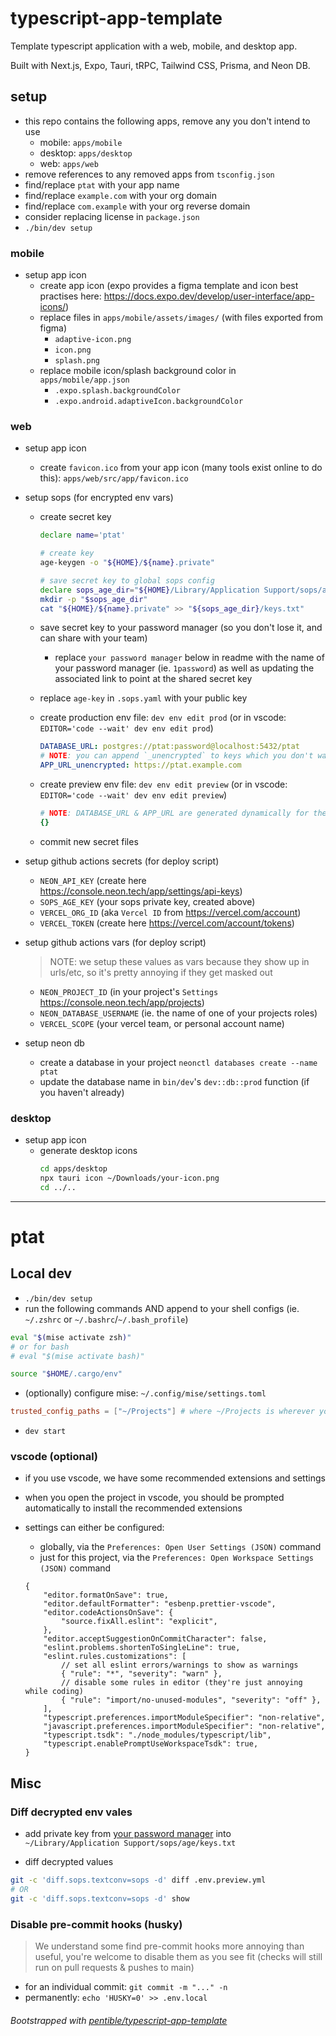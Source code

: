 # typescript-app-template

Template typescript application with a web, mobile, and desktop app.

Built with Next.js, Expo, Tauri, tRPC, Tailwind CSS, Prisma, and Neon DB.

## setup

-   this repo contains the following apps, remove any you don't intend to use
    -   mobile: `apps/mobile`
    -   desktop: `apps/desktop`
    -   web: `apps/web`
-   remove references to any removed apps from `tsconfig.json`
-   find/replace `ptat` with your app name
-   find/replace `example.com` with your org domain
-   find/replace `com.example` with your org reverse domain
-   consider replacing license in `package.json`
-   `./bin/dev setup`

### mobile

-   setup app icon
    -   create app icon (expo provides a figma template and icon best practises
        here: https://docs.expo.dev/develop/user-interface/app-icons/)
    -   replace files in `apps/mobile/assets/images/` (with files exported from
        figma)
        -   `adaptive-icon.png`
        -   `icon.png`
        -   `splash.png`
    -   replace mobile icon/splash background color in `apps/mobile/app.json`
        -   `.expo.splash.backgroundColor`
        -   `.expo.android.adaptiveIcon.backgroundColor`

### web

-   setup app icon

    -   create `favicon.ico` from your app icon (many tools exist online to do
        this): `apps/web/src/app/favicon.ico`

-   setup sops (for encrypted env vars)

    -   create secret key

        ```bash
        declare name='ptat'
        
        # create key
        age-keygen -o "${HOME}/${name}.private"
        
        # save secret key to global sops config
        declare sops_age_dir="${HOME}/Library/Application Support/sops/age"
        mkdir -p "$sops_age_dir"
        cat "${HOME}/${name}.private" >> "${sops_age_dir}/keys.txt"
        ```

    -   save secret key to your password manager (so you don't lose it, and can
        share with your team)

        -   replace `your password manager` below in readme with the name of
            your password manager (ie. `1password`) as well as updating the
            associated link to point at the shared secret key

    -   replace `age-key` in `.sops.yaml` with your public key

    -   create production env file: `dev env edit prod` (or in vscode:
        `EDITOR='code --wait' dev env edit prod`)

        ```yaml
        DATABASE_URL: postgres://ptat:password@localhost:5432/ptat
        # NOTE: you can append `_unencrypted` to keys which you don't want encrypted
        APP_URL_unencrypted: https://ptat.example.com
        ```

    -   create preview env file: `dev env edit preview` (or in vscode:
        `EDITOR='code --wait' dev env edit preview`)

        ```yaml
        # NOTE: DATABASE_URL & APP_URL are generated dynamically for the preview env and don't need to be here, thus you can just enter `{}` until you have actual envs to enter
        {}
        ```

    -   commit new secret files

-   setup github actions secrets (for deploy script)
    -   `NEON_API_KEY` (create here
        https://console.neon.tech/app/settings/api-keys)
    -   `SOPS_AGE_KEY` (your sops private key, created above)
    -   `VERCEL_ORG_ID` (aka `Vercel ID` from https://vercel.com/account)
    -   `VERCEL_TOKEN` (create here https://vercel.com/account/tokens)
-   setup github actions vars (for deploy script)

    > NOTE: we setup these values as vars because they show up in urls/etc, so
    > it's pretty annoying if they get masked out

    -   `NEON_PROJECT_ID` (in your project's `Settings`
        https://console.neon.tech/app/projects)
    -   `NEON_DATABASE_USERNAME` (ie. the name of one of your projects roles)
    -   `VERCEL_SCOPE` (your vercel team, or personal account name)

-   setup neon db
    -   create a database in your project `neonctl databases create --name ptat`
    -   update the database name in `bin/dev`'s `dev::db::prod` function (if you
        haven't already)

### desktop

-   setup app icon
    -   generate desktop icons
        ```bash
        cd apps/desktop
        npx tauri icon ~/Downloads/your-icon.png
        cd ../..
        ```

---

# ptat

## Local dev

-   `./bin/dev setup`
-   run the following commands AND append to your shell configs (ie. `~/.zshrc`
    or `~/.bashrc`/`~/.bash_profile`)

```bash
eval "$(mise activate zsh)"
# or for bash
# eval "$(mise activate bash)"

source "$HOME/.cargo/env"
```

-   (optionally) configure mise: `~/.config/mise/settings.toml`

```toml
trusted_config_paths = ["~/Projects"] # where ~/Projects is wherever you clone your repos
```

-   `dev start`

### vscode (optional)

-   if you use vscode, we have some recommended extensions and settings
-   when you open the project in vscode, you should be prompted automatically to
    install the recommended extensions
-   settings can either be configured:

    -   globally, via the `Preferences: Open User Settings (JSON)` command
    -   just for this project, via the
        `Preferences: Open Workspace Settings (JSON)` command

    ```jsonc
    {
        "editor.formatOnSave": true,
        "editor.defaultFormatter": "esbenp.prettier-vscode",
        "editor.codeActionsOnSave": {
            "source.fixAll.eslint": "explicit",
        },
        "editor.acceptSuggestionOnCommitCharacter": false,
        "eslint.problems.shortenToSingleLine": true,
        "eslint.rules.customizations": [
            // set all eslint errors/warnings to show as warnings
            { "rule": "*", "severity": "warn" },
            // disable some rules in editor (they're just annoying while coding)
            { "rule": "import/no-unused-modules", "severity": "off" },
        ],
        "typescript.preferences.importModuleSpecifier": "non-relative",
        "javascript.preferences.importModuleSpecifier": "non-relative",
        "typescript.tsdk": "./node_modules/typescript/lib",
        "typescript.enablePromptUseWorkspaceTsdk": true,
    }
    ```

## Misc

### Diff decrypted env vales

-   add private key from <!-- TODO: replace name/link  -->
    [your password manager](https://start.1password.com/open) into
    `~/Library/Application Support/sops/age/keys.txt`

-   diff decrypted values

```bash
git -c 'diff.sops.textconv=sops -d' diff .env.preview.yml
# OR
git -c 'diff.sops.textconv=sops -d' show
```

### Disable pre-commit hooks (husky)

> We understand some find pre-commit hooks more annoying than useful, you're
> welcome to disable them as you see fit (checks will still run on pull requests
> & pushes to main)

-   for an individual commit: `git commit -m "..." -n`
-   permanently: `echo 'HUSKY=0' >> .env.local`

###### Bootstrapped with [pentible/typescript-app-template](https://github.com/pentible/typescript-app-template)
